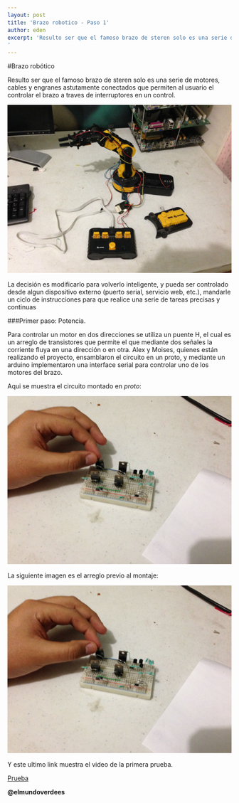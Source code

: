 ```yaml
---
layout: post
title: 'Brazo robotico - Paso 1'
author: eden
excerpt: 'Resulto ser que el famoso brazo de steren solo es una serie de motores, cables y engranes astutamente conectados que permiten al usuario el controlar el brazo a traves de interruptores en un control.
'
---
```


#Brazo robótico

Resulto ser que el famoso brazo de steren solo es una serie de motores, cables y engranes astutamente conectados que permiten al usuario el controlar el brazo a traves de interruptores en un control.

![original][img1]

La decisión es modificarlo para volverlo inteligente, y pueda ser controlado desde algun dispositivo externo (puerto serial, servicio web, etc.), mandarle un ciclo de instrucciones para que realice una serie de tareas precisas y continuas

###Primer paso: Potencia.

Para controlar un motor en dos direcciones se utiliza un puente H, el cual es un arreglo de transistores que permite el que mediante dos señales la corriente fluya en una dirección o en otra. Alex y Moises, quienes están realizando el proyecto, ensamblaron el circuito en un proto, y mediante un arduino implementaron una interface serial para controlar uno de los motores del brazo.

Aqui se muestra el circuito montado en *proto*: 

![puenteH][img2]

La siguiente imagen es el arreglo previo al montaje:

![Ensamble][img2]

Y este ultimo link muestra el video de la primera prueba.

 [Prueba][1]

 **__@elmundoverdees__**

[1]: http://youtu.be/qByaTxZ2sZg
[img1]: /assets/post_img/brazo/original.jpg "Brazo"
[img2]: /assets/post_img/brazo/puenteh.jpg "Puente H"
[img3]: /assets/post_img/brazo/brazoPuente.jpg "Ensamble"
